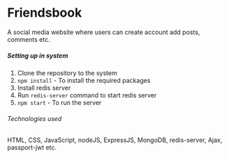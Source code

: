 ﻿# Friendsbook
A social media website where users can create account add posts, comments etc.

##### Setting up in system
1. Clone the repository to the system
2. `npm install` - To install the required packages
3. Install redis server
4. Run `redis-server` command to start redis server
5. `npm start` - To run the server

###### Technologies used
HTML, CSS, JavaScript, nodeJS, ExpressJS, MongoDB, redis-server, Ajax, passport-jwt etc.
